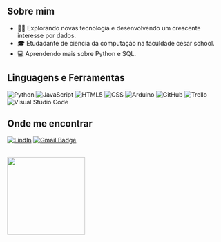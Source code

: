 ## Sobre mim

- 👩‍💻 Explorando novas tecnologia e desenvolvendo um crescente interesse por dados.
- 🎓 Etudadante de ciencia da computação na faculdade cesar school.
- 💻 Aprendendo mais sobre Python e SQL.


## Linguagens e Ferramentas
  

  ![Python](https://img.shields.io/badge/Python-333333?style=flat&logo=python)
  ![JavaScript](https://img.shields.io/badge/-JavaScript-333333?style=flat&logo=javascript)
  ![HTML5](https://img.shields.io/badge/-HTML5-333333?style=flat&logo=HTML5)
  ![CSS](https://img.shields.io/badge/-CSS-333333?style=flat&logo=CSS3&logoColor=1572B6)
  ![Arduino](https://img.shields.io/badge/Arduino-333333?style=flat&logo=arduino)
  ![GitHub](https://img.shields.io/badge/-GitHub-333333?style=flat&logo=github)
  ![Trello](https://img.shields.io/badge/-Trello-333333?style=flat&logo=trello&logoColor=007ACC)
  ![Visual Studio Code](https://img.shields.io/badge/-Visual%20Studio%20Code-333333?style=flat&logo=visual-studio-code&logoColor=007ACC)


## Onde me encontrar
                        
  [![LindIn](https://img.shields.io/badge/LinkedIn-00775B?style=for-the-badge&logo=linkedin&logoColor=white)](https://www.linkedin.com/in/vitóriagabriellejaneiro/)
  [![Gmail Badge](https://img.shields.io/badge/-gabyvitoria171205@gmail.com-00775B?style=for-the-badge&logo=Gmail&logoColor=white&link=mailto:gabyvitoria171205@gmail.com)](mailto:gabyvitoria171205@gmail.com)


<br/>

<a href="https://github.com/vitoriaduran" title="Perfil da vitoria">
  <img height="180em" src="https://github-readme-stats.vercel.app/api?username=vitoriaduran&theme=dracula&show_icons=true" />
</a>
 

  

  




